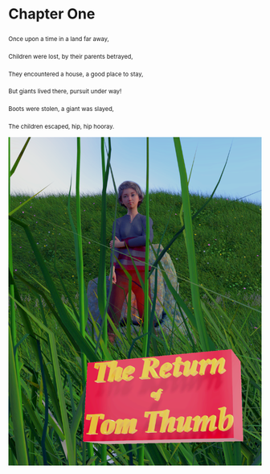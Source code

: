 
# Chapter One

 <sub>Once upon a time in a land far away,</sub>
 
 <sub>Children were lost, by their parents betrayed,</sub>
 
 <sub>They encountered a house, a good place to stay,</sub>
 
 <sub>But giants lived there, pursuit under way!</sub>
 
 <sub>Boots were stolen, a giant was slayed,</sub>

 <sub>The children escaped, hip, hip hooray.</sub>
 
 ![](cover.png)
